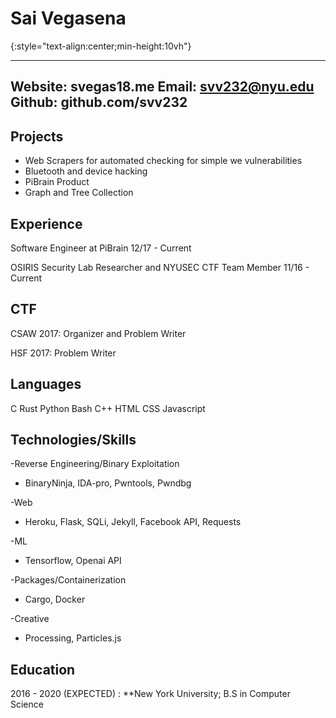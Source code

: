 Sai Vegasena
===============
{:style="text-align:center;min-height:10vh"}

-------------------------
Website: svegas18.me
Email:   svv232@nyu.edu
Github:  github.com/svv232
-------------------------

Projects
--------
- Web Scrapers for automated checking for simple we vulnerabilities
- Bluetooth and device hacking 
- PiBrain Product
- Graph and Tree Collection


Experience
----------
Software Engineer at PiBrain        12/17 - Current

OSIRIS Security Lab Researcher and NYUSEC CTF Team Member   11/16 - Current

CTF
----
CSAW 2017: Organizer and Problem Writer

HSF 2017: Problem Writer

Languages
---------
C Rust Python Bash C++ HTML CSS Javascript

Technologies/Skills
------------

-Reverse Engineering/Binary Exploitation
* BinaryNinja, IDA-pro, Pwntools, Pwndbg

-Web
* Heroku, Flask, SQLi, Jekyll, Facebook API, Requests 

-ML
* Tensorflow, Openai API

-Packages/Containerization
* Cargo, Docker

-Creative
* Processing, Particles.js

Education
----------
2016 - 2020 (EXPECTED)
:   **New York University; B.S in Computer Science
